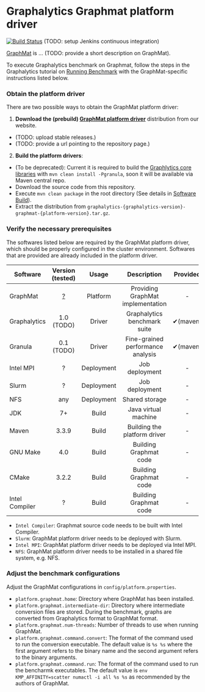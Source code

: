 # Graphalytics Graphmat platform driver

[![Build Status](http://jenkins.tribler.org/buildStatus/icon?job=Graphalytics_Graphmat_master_tester)](http://jenkins.tribler.org/job/Graphalytics_Graphmat_master_tester/) (TODO: setup Jenkins continuous integration) 

[GraphMat](https://github.com/narayanan2004/GraphMat) is ... (TODO: provide a short description on GraphMat).

To execute Graphalytics benchmark on Graphmat, follow the steps in the Graphalytics tutorial on [Running Benchmark](https://github.com/ldbc/ldbc_graphalytics/wiki/Manual%3A-Running-Benchmark) with the GraphMat-specific instructions listed below.

### Obtain the platform driver
There are two possible ways to obtain the GraphMat platform driver:

 1. **Download the (prebuild) [GraphMat platform driver](https://atlarge-research.com/projects/graphalytics/platforms)** distribution from our website.
  - (TODO: upload stable releases.)
  - (TODO: provide a url pointing to the repository page.)

 2. **Build the platform drivers**: 
  - (To be deprecated): Current it is required to build the [Graphlytics core libraries](https://github.com/ldbc/ldbc_graphalytics/tree/) with ``mvn clean install -Pgranula``, soon it will be available via Maven central repo.
  - Download the source code from this repository.
  - Execute `mvn clean package` in the root directory (See details in [Software Build](https://github.com/ldbc/ldbc_graphalytics/wiki/Documentation:-Software-Build)).
  - Extract the distribution from  `graphalytics-{graphalytics-version}-graphmat-{platform-version}.tar.gz`.



### Verify the necessary prerequisites
The softwares listed below are required by the GraphMat platform driver, which should be properly configured in the cluster environment. Softwares that are provided are already included in the platform driver.

| Software | Version (tested) | Usage | Description | Provided |
|-------------|:-------------:|:-------------:|:-------------:|:-------------:|
| GraphMat | [?](https://github.com/narayanan2004/GraphMat/) | Platform | Providing GraphMat implementation | - | - |
| Graphalytics | 1.0 (TODO) | Driver| Graphalytics benchmark suite | ✔(maven) |
| Granula | 0.1 (TODO) | Driver | Fine-grained performance analysis | ✔(maven) |
| Intel MPI | ? | Deployment | Job deployment | - |
| Slurm | ? | Deployment | Job deployment | - |
| NFS | any | Deployment | Shared storage | - |
| JDK | 7+ | Build | Java virtual machine | - |
| Maven | 3.3.9 | Build | Building the platform driver | - |
| GNU Make | 4.0 | Build | Building Graphmat code | - |
| CMake | 3.2.2 | Build | Building Graphmat code | - |
| Intel Compiler | ? | Build | Building Graphmat code | - |

 - `Intel Compiler`: Graphmat source code needs to be built with Intel Compiler.
 - `Slurm`: GraphMat platform driver needs to be deployed with Slurm.
 - `Intel MPI`: GraphMat platform driver needs to be deployed via Intel MPI.
 - `NFS`: GraphMat platform driver needs to be installed in a shared file system, e.g. NFS.

### Adjust the benchmark configurations
Adjust the GraphMat configurations in `config/platform.properties`.

 - `platform.graphmat.home`: Directory where GraphMat has been installed.
 - `platform.graphmat.intermediate-dir`:  Directory where intermediate conversion files are stored. During the benchmark, graphs are converted from Graphalytics format to GraphMat format.
 - `platform.graphmat.num-threads`: Number of threads to use when running GraphMat.
 - `platform.graphmat.command.convert`: The format of the command used to run the conversion executable. The default value is `%s %s` where the first argument refers to the binary name and the second argument refers to the binary arguments.
 - `platform.graphmat.command.run`: The format of the command used to run the bencharmk executables. The default value is `env KMP_AFFINITY=scatter numactl -i all %s %s` as recommended by the authors of GraphMat.

